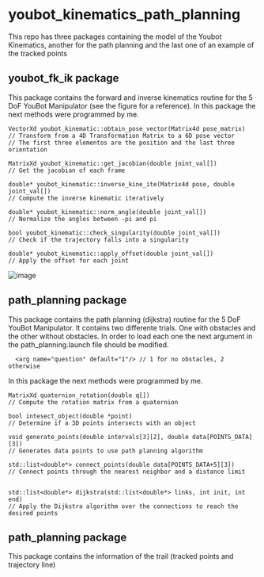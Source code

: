 # youbot_kinematics_path_planning
This repo has three packages containing the model of the Youbot Kinematics, another for the path planning and the last one of an example of the tracked points

## youbot_fk_ik package
This package contains the forward and inverse kinematics routine for the 5 DoF YouBot Manipulator (see the figure for a reference). 
In this package the next methods were programmed by me.

```
VectorXd youbot_kinematic::obtain_pose_vector(Matrix4d pose_matrix) 
// Transform from a 4D Transformation Matrix to a 6D pose vector
// The first three elementos are the position and the last three orientation

MatrixXd youbot_kinematic::get_jacobian(double joint_val[])
// Get the jacobian of each frame

double* youbot_kinematic::inverse_kine_ite(Matrix4d pose, double joint_val[])
// Compute the inverse kinematic iteratively

double* youbot_kinematic::norm_angle(double joint_val[])
// Normalize the angles between -pi and pi

bool youbot_kinematic::check_singularity(double joint_val[])
// Check if the trajectory falls into a singularity
     
double* youbot_kinematic::apply_offset(double joint_val[])
// Apply the offset for each joint

```

![image](https://user-images.githubusercontent.com/15234283/163908445-a49d417b-a4a5-49f1-851c-c66c59ed1edc.png)


## path_planning package

This package contains the path planning (dijkstra) routine for the 5 DoF YouBot Manipulator. It contains two differente trials. One with obstacles and the other without obstacles. In order to load each one the next argument in the path_planning.launch file should be modified.
```
  <arg name="question" default="1"/> // 1 for no obstacles, 2 otherwise
```

In this package the next methods were programmed by me.

```
MatrixXd quaternion_rotation(double q[]) 
// Compute the rotation matrix from a quaternion

bool intesect_object(double *point) 
// Determine if a 3D points intersects with an object

void generate_points(double intervals[3][2], double data[POINTS_DATA][3])
// Generates data points to use path planning algorithm

std::list<double*> connect_points(double data[POINTS_DATA+5][3])
// Connect points through the nearest neighbor and a distance limit


std::list<double*> dijkstra(std::list<double*> links, int init, int end)
// Apply the Dijkstra algorithm over the connections to reach the desired points
```

## path_planning package

This package contains the information of the trail (tracked points and trajectory line)
